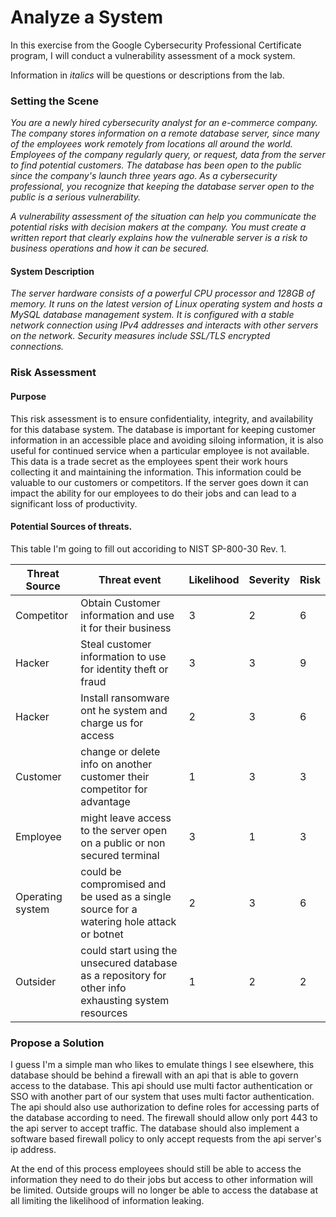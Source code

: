 # Analyze a System

In this exercise from the Google Cybersecurity Professional Certificate program, I will conduct a vulnerability assessment of a mock system.

Information in *italics* will be questions or descriptions from the lab.

### Setting the Scene

*You are a newly hired cybersecurity analyst for an e-commerce company. The company stores information on a remote database server, since many of the employees work remotely from locations all around the world. Employees of the company regularly query, or request, data from the server to find potential customers. The database has been open to the public since the company's launch three years ago. As a cybersecurity professional, you recognize that keeping the database server open to the public is a serious vulnerability.*

*A vulnerability assessment of the situation can help you communicate the potential risks with decision makers at the company. You must create a written report that clearly explains how the vulnerable server is a risk to business operations and how it can be secured.*

#### System Description
*The server hardware consists of a powerful CPU processor and 128GB of memory. It runs on the latest version of Linux operating system and hosts a MySQL database management system. It is configured with a stable network connection using IPv4 addresses and interacts with other servers on the network. Security measures include SSL/TLS encrypted connections.*

### Risk Assessment

#### Purpose

This risk assessment is to ensure confidentiality, integrity, and availability for this database system. The database is important for keeping customer information in an accessible place and avoiding siloing information, it is also useful for continued service when a particular employee is not available. This data is a trade secret as the employees spent their work hours collecting it and maintaining the information. This information could be valuable to our customers or competitors.
If the server goes down it can impact the ability for our employees to do their jobs and can lead to a significant loss of productivity.

#### Potential Sources of threats.

This table I'm going to fill out accoriding to NIST SP-800-30 Rev. 1.

|Threat Source| Threat event | Likelihood| Severity| Risk|
|--|--|--|--|--|
|Competitor| Obtain Customer information and use it for their business| 3 | 2 | 6|
|Hacker| Steal customer information to use for identity theft or fraud| 3 | 3 | 9|
|Hacker| Install ransomware ont he system and charge us for access | 2 | 3 | 6 |
|Customer| change or delete info on another customer their competitor for advantage |1|3|3|
|Employee| might leave access to the server open on a public or non secured terminal |3|1|3|
|Operating system| could be compromised and be used as a single source for a watering hole attack or botnet |2|3|6|
|Outsider| could start using the unsecured database as a repository for other info exhausting system resources | 1|2|2|

### Propose a Solution

I guess I'm a simple man who likes to emulate things I see elsewhere, this database should be behind a firewall with an api that is able to govern access to the database. This api should use multi factor authentication or SSO with another part of our system that uses multi factor authentication. The api should also use authorization to define roles for accessing parts of the database according to need. The firewall should allow only port 443 to the api server to accept traffic. The database should also implement a software based firewall policy to only accept requests from the api server's ip address.

At the end of this process employees should still be able to access the information they need to do their jobs but access to other information will be limited. Outside groups will no longer be able to access the database at all limiting the likelihood of information leaking.